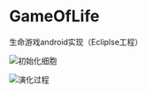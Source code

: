 ﻿# GameOfLife
生命游戏android实现（Ecliplse工程）

![初始化细胞](https://img-blog.csdn.net/20180515200617400?watermark/2/text/aHR0cHM6Ly9ibG9nLmNzZG4ubmV0L0xlb25pZGFzX0xp/font/5a6L5L2T/fontsize/400/fill/I0JBQkFCMA==/dissolve/70)


![演化过程](https://img-blog.csdn.net/20180515200631334?watermark/2/text/aHR0cHM6Ly9ibG9nLmNzZG4ubmV0L0xlb25pZGFzX0xp/font/5a6L5L2T/fontsize/400/fill/I0JBQkFCMA==/dissolve/70)